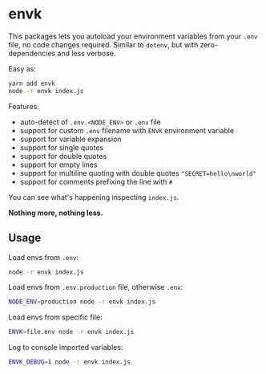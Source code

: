 # envk

This packages lets you autoload your environment variables from your `.env` file, no code changes required.
Similar to `dotenv`, but with zero-dependencies and less verbose.  

Easy as:
```sh
yarn add envk
node -r envk index.js
```

Features:
- auto-detect of `.env.<NODE_ENV>` or `.env` file
- support for custom `.env` filename with `ENVK` environment variable
- support for variable expansion
- support for single quotes
- support for double quotes
- support for empty lines
- support for multiline quoting with double quotes `"SECRET=hello\nworld"`
- support for comments prefixing the line with `#`

You can see what's happening inspecting `index.js`.

**Nothing more, nothing less.**

## Usage

Load envs from `.env`:
```sh
node -r envk index.js
```

Load envs from `.env.production` file, otherwise `.env`:
```sh
NODE_ENV=production node -r envk index.js
```

Load envs from specific file:
```sh
ENVK=file.env node -r envk index.js
```

Log to console imported variables:
```sh
ENVK_DEBUG=1 node -r envk index.js
```
